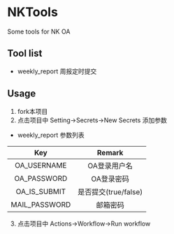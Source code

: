 # NKTools
Some tools for NK OA

## Tool list
- weekly_report 周报定时提交

## Usage
1. fork本项目
2. 点击项目中 Setting->Secrets->New Secrets 添加参数

- weekly_report 参数列表

| Key | Remark |
|:-:|:-:|
| OA_USERNAME | OA登录用户名 |
| OA_PASSWORD | OA登录密码 |
| OA_IS_SUBMIT | 是否提交(true/false) |
| MAIL_PASSWORD | 邮箱密码 |

3. 点击项目中 Actions->Workflow->Run workflow